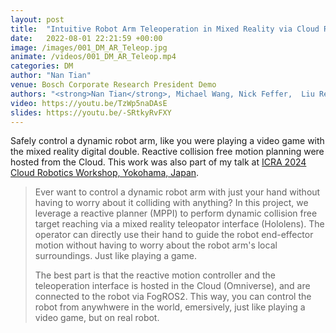 ```yaml
---
layout: post
title:  "Intuitive Robot Arm Teleoperation in Mixed Reality via Cloud Robotics"
date:   2022-08-01 22:21:59 +00:00
image: /images/001_DM_AR_Teleop.jpg
animate: /videos/001_DM_AR_Teleop.mp4
categories: DM
author: "Nan Tian"
venue: Bosch Corporate Research President Demo
authors: "<strong>Nan Tian</strong>, Michael Wang, Nick Feffer,  Liu Ren"
video: https://youtu.be/TzWp5naDAsE
slides: https://youtu.be/-SRtkyRvFXY
---
```

Safely control a dynamic robot arm, like you were playing a video game with the mixed reality digital double.  Reactive collision free motion planning were hosted from the Cloud. This work was also part of my talk at [ICRA 2024 Cloud Robotics Workshop, Yokohama, Japan](https://sites.google.com/view/icra-24-cloud-robotics/home).

<blockquote>
  <p>
Ever want to control a dynamic robot arm with just your hand without having to worry about it colliding with anything?  In this project, we leverage a reactive planner (MPPI) to perform dynamic collision free target reaching via a mixed reality teleopator interface (Hololens).  The operator can directly use their hand to guide the robot end-effector motion without having to worry about the robot arm's local surroundings.  Just like playing a game.

The best part is that the reactive motion controller and the teleoperation interface is hosted in the Cloud (Omniverse), and are connected to the robot via FogROS2.  This way, you can control the robot from anywhwere in the world, emersively, just like playing a video game, but on real robot.
  </p>
</blockquote>
